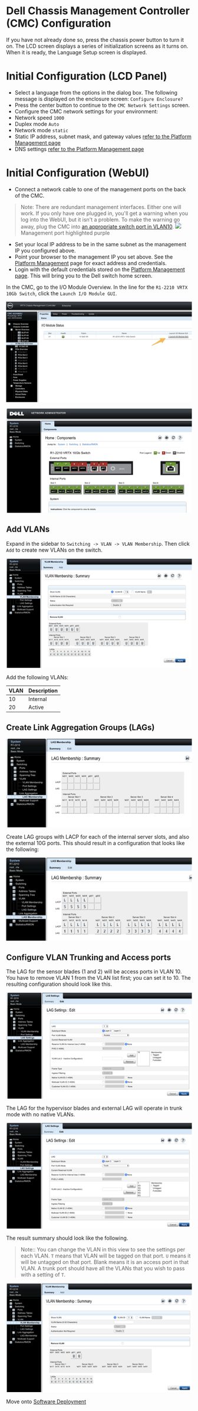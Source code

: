 # Dell Chassis Management Controller (CMC) Configuration

If you have not already done so, press the chassis power button to turn it on. The LCD screen displays a series of initialization screens as it turns on. When it is ready, the Language Setup screen is displayed.

# Initial Configuration (LCD Panel)
- Select a language from the options in the dialog box. The following message is displayed on the enclosure screen: `Configure Enclosure?`
- Press the center button to continue to the `CMC Network Settings` screen.
- Configure the CMC network settings for your environment:
- Network speed `1000`
- Duplex mode `Auto`
- Network mode `static`
- Static IP address, subnet mask, and gateway values [refer to the Platform Management page](../platform-management.md)
- DNS settings [refer to the Platform Management page](../platform-management.md)

# Initial Configuration (WebUI)
- Connect a network cable to one of the management ports on the back of the CMC.

> Note: There are redundant management interfaces. Either one will work. If you only have one plugged in, you'll get a warning when you log into the WebUI, but it isn't a problem. To make the warning go away, plug the CMC into [an appropriate switch port in VLAN10](../hardware-assembly.md).
![](../../images/cmc-management.png)
> Management port highlighted purple  

- Set your local IP address to be in the same subnet as the management IP you configured above.
- Point your browser to the management IP you set above. See the [Platform Management](../platform-management.md) page for exact address and credentials.
- Login with the default credentials stored on the [Platform Management page](../platform-management.md). This will bring you to the Dell switch home screen.

In the CMC, go to the I/O Module Overview. In the line for the `R1-2210 VRTX 10Gb Switch`, click the `Launch I/O Module GUI`.

![](../../images/cmc-gui-launch.png)

![](../../images/cmc-network-administrator.png)

## Add VLANs

Expand in the sidebar to `Switching -> VLAN -> VLAN Membership`. Then click `Add` to create new VLANs on the switch.

![](../../images/cmc-vlan-membership.png)

Add the following VLANs:

| VLAN  | Description |
|-------|-------------|
| 10    | Internal    |
| 20    | Active      |

## Create Link Aggregation Groups (LAGs)

![](../../images/cmc-lag-membership.png)

Create LAG groups with LACP for each of the internal server slots, and also the external 10G ports. This should result in a configuration that looks like the following:

![](../../images/cmc-lag-configuration.png)

## Configure VLAN Trunking and Access ports

The LAG for the sensor blades (1 and 2) will be access ports in VLAN 10. You have to remove VLAN 1 from the VLAN list first; you can set it to 10. The resulting configuration should look like this.

![](../../images/cmc-access-port.png)

The LAG for the hypervisor blades and external LAG will operate in trunk mode with no native VLANs.

![](../../images/cmc-trunk-settings.png)

The result summary should look like the following.

> Note:: You can change the VLAN in this view to see the settings per each VLAN. `T` means that VLAN will be tagged on that port. `U` means it will be untagged on that port. Blank means it is an access port in that VLAN. A trunk port should have all the VLANs that you wish to pass with a setting of `T`.

![](../../images/cmc-final-vlan-membership.png)

Move onto [Software Deployment](../software_overview/software-deployment.md)  
